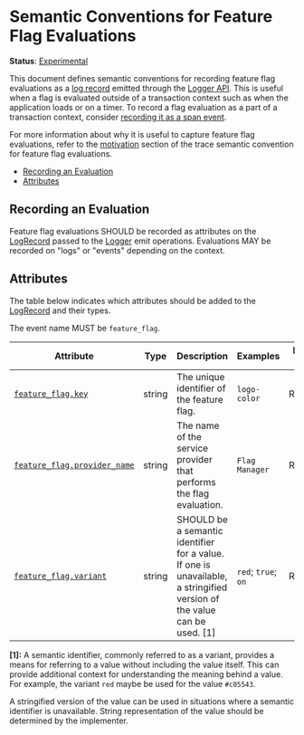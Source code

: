 # Semantic Conventions for Feature Flag Evaluations

**Status**: [Experimental](../../document-status.md)

This document defines semantic conventions for recording feature flag evaluations as
a [log record](https://github.com/open-telemetry/opentelemetry-specification/blob/main/specification/logs/data-model.md#log-and-event-record-definition) emitted through the
[Logger API](https://github.com/open-telemetry/opentelemetry-specification/blob/main/specification/logs/bridge-api.md#emit-a-logrecord).
This is useful when a flag is evaluated outside of a transaction context
such as when the application loads or on a timer.
To record a flag evaluation as a part of a transaction context,
consider [recording it as a span event](../../trace/semantic_conventions/feature-flags.md).

For more information about why it is useful to capture feature flag evaluations,
refer to the [motivation](../../trace/semantic_conventions/feature-flags.md#motivation)
section of the trace semantic convention for feature flag evaluations.

<!-- toc -->

- [Recording an Evaluation](#recording-an-evaluation)
- [Attributes](#attributes)

<!-- tocstop -->

## Recording an Evaluation

Feature flag evaluations SHOULD be recorded as attributes on the
[LogRecord](https://github.com/open-telemetry/opentelemetry-specification/blob/main/specification/logs/data-model.md#log-and-event-record-definition) passed to the [Logger](https://github.com/open-telemetry/opentelemetry-specification/blob/main/specification/logs/bridge-api.md#logger) emit
operations. Evaluations MAY be recorded on "logs" or "events" depending on the
context.

## Attributes

The table below indicates which attributes should be added to the
[LogRecord](https://github.com/open-telemetry/opentelemetry-specification/blob/main/specification/logs/data-model.md#log-and-event-record-definition) and their types.

<!-- semconv log-feature_flag -->
The event name MUST be `feature_flag`.

| Attribute  | Type | Description  | Examples  | Requirement Level |
|---|---|---|---|---|
| [`feature_flag.key`](../../trace/semantic_conventions/feature-flags.md) | string | The unique identifier of the feature flag. | `logo-color` | Required |
| [`feature_flag.provider_name`](../../trace/semantic_conventions/feature-flags.md) | string | The name of the service provider that performs the flag evaluation. | `Flag Manager` | Recommended |
| [`feature_flag.variant`](../../trace/semantic_conventions/feature-flags.md) | string | SHOULD be a semantic identifier for a value. If one is unavailable, a stringified version of the value can be used. [1] | `red`; `true`; `on` | Recommended |

**[1]:** A semantic identifier, commonly referred to as a variant, provides a means
for referring to a value without including the value itself. This can
provide additional context for understanding the meaning behind a value.
For example, the variant `red` maybe be used for the value `#c05543`.

A stringified version of the value can be used in situations where a
semantic identifier is unavailable. String representation of the value
should be determined by the implementer.
<!-- endsemconv -->
